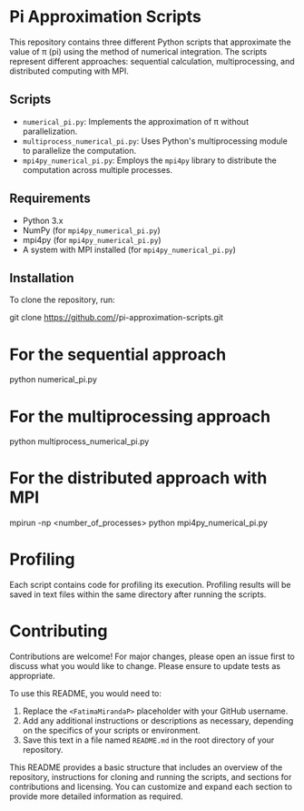 # Pi Approximation Scripts

This repository contains three different Python scripts that approximate the value of π (pi) using the method of numerical integration. The scripts represent different approaches: sequential calculation, multiprocessing, and distributed computing with MPI.

## Scripts

- `numerical_pi.py`: Implements the approximation of π without parallelization.
- `multiprocess_numerical_pi.py`: Uses Python's multiprocessing module to parallelize the computation.
- `mpi4py_numerical_pi.py`: Employs the `mpi4py` library to distribute the computation across multiple processes.

## Requirements

- Python 3.x
- NumPy (for `mpi4py_numerical_pi.py`)
- mpi4py (for `mpi4py_numerical_pi.py`)
- A system with MPI installed (for `mpi4py_numerical_pi.py`)

## Installation

To clone the repository, run:

git clone https://github.com/<your-username>/pi-approximation-scripts.git
# For the sequential approach
python numerical_pi.py

# For the multiprocessing approach
python multiprocess_numerical_pi.py

# For the distributed approach with MPI
mpirun -np <number_of_processes> python mpi4py_numerical_pi.py

# Profiling
Each script contains code for profiling its execution. Profiling results will be saved in text files within the same directory after running the scripts.

# Contributing
Contributions are welcome! For major changes, please open an issue first to discuss what you would like to change.
Please ensure to update tests as appropriate.

To use this README, you would need to:
1. Replace the `<FatimaMirandaP>` placeholder with your GitHub username.
2. Add any additional instructions or descriptions as necessary, depending on the specifics of your scripts or environment.
3. Save this text in a file named `README.md` in the root directory of your repository.

This README provides a basic structure that includes an overview of the repository, instructions for cloning and running the scripts, and sections for contributions and licensing. You can customize and expand each section to provide more detailed information as required.
